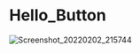 # Hello_Button
![Screenshot_20220202_215744](https://user-images.githubusercontent.com/96253943/152275017-7ac1e611-6812-428b-97e5-d8c5b9bb2e7f.png)
